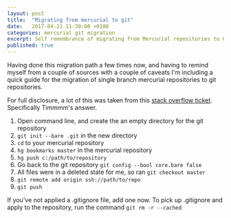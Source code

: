 ```yaml
---
layout: post
title:  "Migrating from mercurial to git"
date:   2017-04-21 11:30:00 +0100
categories: mercurial git migration
excerpt: Self remembrance of migrating from Mercurial repositories to Git repositories.
published: true
---
```


Having done this migration path a few times now, and having to remind myself from a couple of sources with a couple of caveats I'm including a quick guide for the migration of single branch mercurial repositories to git repositories.

For full disclosure, a lot of this was taken from this [stack overflow ticket](http://stackoverflow.com/questions/16037787/convert-mercurial-project-to-git). Specifically Timmmm's answer.

1. Open command line, and create the an empty directory for the git repository
2. `git init --bare .git` in the new directory
3. `cd` to your mercurial repository
4. `hg bookmarks master` in the mercurial repository
5. `hg push c:/path/to/repository`
6. Go back to the git repository `git config --bool core.bare false`
7. All files were in a deleted state for me, so ran `git checkout master`
8. `git remote add origin ssh://path/to/repo`
9. `git push`

If you've not applied a .gitignore file, add one now. To pick up .gitignore and apply to the repository, run the command `git rm -r --cached`
